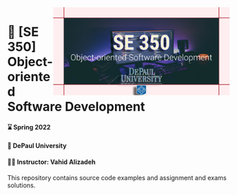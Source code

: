 <img align="right" src="/SE350-Github.png" width="400"/>

# :closed_book:	 [SE 350] Object-oriented Software Development
#### :hourglass:	Spring 2022 
#### :school: DePaul University
#### :man_teacher: Instructor: Vahid Alizadeh

This repository contains source code examples and assignment and exams solutions.

